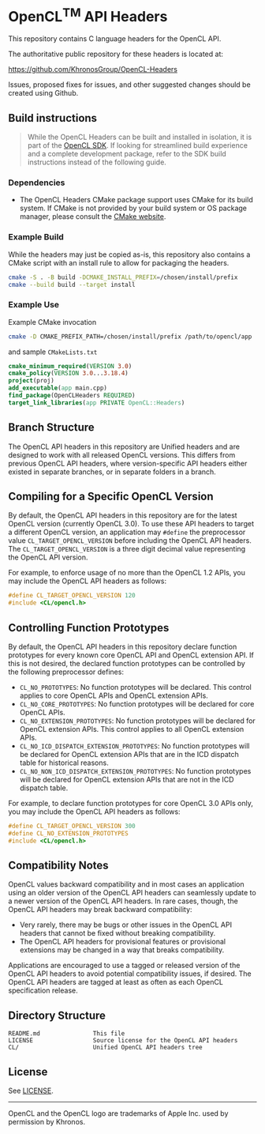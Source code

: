 # OpenCL<sup>TM</sup> API Headers

This repository contains C language headers for the OpenCL API.

The authoritative public repository for these headers is located at:

https://github.com/KhronosGroup/OpenCL-Headers

Issues, proposed fixes for issues, and other suggested changes should be
created using Github.

## Build instructions

> While the OpenCL Headers can be built and installed in isolation, it is part of the [OpenCL SDK](https://github.com/KhronosGroup/OpenCL-SDK). If looking for streamlined build experience and a complete development package, refer to the SDK build instructions instead of the following guide.

### Dependencies

- The OpenCL Headers CMake package support uses CMake for its build system.
If CMake is not provided by your build system or OS package manager, please consult the [CMake website](https://cmake.org).

### Example Build
While the headers may just be copied as-is, this repository also contains a
CMake script with an install rule to allow for packaging the headers.

```bash
cmake -S . -B build -DCMAKE_INSTALL_PREFIX=/chosen/install/prefix
cmake --build build --target install
```
 
### Example Use

Example CMake invocation

```bash
cmake -D CMAKE_PREFIX_PATH=/chosen/install/prefix /path/to/opencl/app 
```

and sample `CMakeLists.txt`

```cmake
cmake_minimum_required(VERSION 3.0)
cmake_policy(VERSION 3.0...3.18.4)
project(proj)
add_executable(app main.cpp)
find_package(OpenCLHeaders REQUIRED)
target_link_libraries(app PRIVATE OpenCL::Headers)
```

## Branch Structure

The OpenCL API headers in this repository are Unified headers and are designed
to work with all released OpenCL versions. This differs from previous OpenCL
API headers, where version-specific API headers either existed in separate
branches, or in separate folders in a branch.

## Compiling for a Specific OpenCL Version

By default, the OpenCL API headers in this repository are for the latest
OpenCL version (currently OpenCL 3.0).  To use these API headers to target
a different OpenCL version, an application may `#define` the preprocessor
value `CL_TARGET_OPENCL_VERSION` before including the OpenCL API headers.
The `CL_TARGET_OPENCL_VERSION` is a three digit decimal value representing
the OpenCL API version.

For example, to enforce usage of no more than the OpenCL 1.2 APIs, you may
include the OpenCL API headers as follows:

```c
#define CL_TARGET_OPENCL_VERSION 120
#include <CL/opencl.h>
```

## Controlling Function Prototypes

By default, the OpenCL API headers in this repository declare function
prototypes for every known core OpenCL API and OpenCL extension API.  If this is
not desired, the declared function prototypes can be controlled by the following
preprocessor defines:

* `CL_NO_PROTOTYPES`: No function prototypes will be declared.  This control
  applies to core OpenCL APIs and OpenCL extension APIs.
* `CL_NO_CORE_PROTOTYPES`: No function prototypes will be declared for core
  OpenCL APIs.  
* `CL_NO_EXTENSION_PROTOTYPES`: No function prototypes will be declared for
  OpenCL extension APIs.  This control applies to all OpenCL extension APIs.
* `CL_NO_ICD_DISPATCH_EXTENSION_PROTOTYPES`: No function prototypes will be
  declared for OpenCL extension APIs that are in the ICD dispatch table for
  historical reasons.
* `CL_NO_NON_ICD_DISPATCH_EXTENSION_PROTOTYPES`: No function prototypes will be
  declared for OpenCL extension APIs that are not in the ICD dispatch table.

For example, to declare function prototypes for core OpenCL 3.0 APIs only, you
may include the OpenCL API headers as follows:

```c
#define CL_TARGET_OPENCL_VERSION 300
#define CL_NO_EXTENSION_PROTOTYPES
#include <CL/opencl.h>
```

## Compatibility Notes

OpenCL values backward compatibility and in most cases an application using an
older version of the OpenCL API headers can seamlessly update to a newer version
of the OpenCL API headers.  In rare cases, though, the OpenCL API headers may
break backward compatibility:

* Very rarely, there may be bugs or other issues in the OpenCL API headers that
  cannot be fixed without breaking compatibility.
* The OpenCL API headers for provisional features or provisional extensions may
  be changed in a way that breaks compatibility.

Applications are encouraged to use a tagged or released version of the OpenCL
API headers to avoid potential compatibility issues, if desired.  The OpenCL API
headers are tagged at least as often as each OpenCL specification release.

## Directory Structure

```
README.md               This file
LICENSE                 Source license for the OpenCL API headers
CL/                     Unified OpenCL API headers tree
```

## License

See [LICENSE](LICENSE).

---

OpenCL and the OpenCL logo are trademarks of Apple Inc. used by permission by Khronos.
